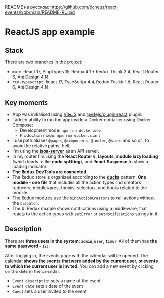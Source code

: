 README на русском: https://github.com/boneus/react-events/blob/main/README-RU.md

# ReactJS app example

## Stack

There are two branches in the project:

- `main`: React 17, PropTypes 15, Redux 4.1 + Redux Thunk 2.4, React Router 6, Ant Design 4.18.
- `rtk-typescript`: React 17, TypeScript 4.4, Redux Toolkit 1.6, React Router 6, Ant Design 4.18.

## Key moments

- App was initialised using [ViteJS](https://vitejs.dev/) and [@vitejs/plugin-react](https://github.com/vitejs/vite/tree/main/packages/plugin-react) plugin.
- I added ability to run the app inside a Docker container using Docker Compose:
  - Development mode: `npm run docker:dev`
  - Production mode: `npm run docker:start`
- I use path aliases `@pages`, `@components`, `@router`, `@store` and so on, to avoid the relative paths' hell.
- I'm using the [**json-server**](https://github.com/typicode/json-server) as an API server.
- In my router I'm using the **React Router 6**, **layouts**, **module lazy loading** (which leads to the **code splitting**), and **React.Suspense** to show a loading indicator.
- **The Redux DevTools are connected**.
- The Redux store is organized according to the [**ducks**](https://redux.js.org/style-guide/style-guide#structure-files-as-feature-folders-with-single-file-logic) pattern. **One module - one file** that includes all the action types and creators, reducers, middlewares, thunks, selectors, and hooks related to the module.
- The Redux modules use the `bindActionCreators` to call actions without the `dispatch`.
- The UI Redux module shows notifications using a middleware, that reacts to the action types with `setError` or `setNotifications` strings in it.

## Description

There are **three users in the system: `admin`, `user`, `timur`**. All of them has **the same password - `123`**.

After logging in, the events page with the calendar will be opened. The calendar **shows the events that were added by the current user, or events to which the current user is invited**. You can add a new event by clicking on the date in the calendar:

- `Event description` sets a name of the event
- `Event date` sets a date of the event
- `Guest` sets a user invited to the event
